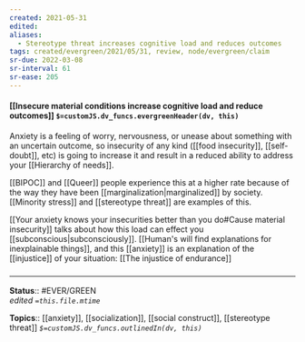 ```yaml
---
created: 2021-05-31
edited: 
aliases:
  - Stereotype threat increases cognitive load and reduces outcomes
tags: created/evergreen/2021/05/31, review, node/evergreen/claim
sr-due: 2022-03-08
sr-interval: 61
sr-ease: 205
---
```


#### [[Insecure material conditions increase cognitive load and reduce outcomes]] `$=customJS.dv_funcs.evergreenHeader(dv, this)`

Anxiety is a feeling of worry, nervousness, or unease about something with an uncertain outcome, so insecurity of any kind ([[food insecurity]], [[self-doubt]], etc) is going to increase it and result in a reduced ability to address your [[Hierarchy of needs]].

[[BIPOC]] and [[Queer]] people experience this at a higher rate because of the way they have been [[marginalization|marginalized]] by society. [[Minority stress]] and [[stereotype threat]] are examples of this. 

[[Your anxiety knows your insecurities better than you do#Cause material insecurity]] talks about how this load can effect you [[subconscious|subconsciously]]. [[Human's will find explanations for inexplainable things]], and this [[anxiety]] is an explanation of the [[injustice]] of your situation: [[The injustice of endurance]]

### <hr class="footnote"/>

**Status**:: #EVER/GREEN  
*edited `=this.file.mtime`*

**Topics**:: [[anxiety]], [[socialization]], [[social construct]], [[stereotype threat]]
*`$=customJS.dv_funcs.outlinedIn(dv, this)`*
